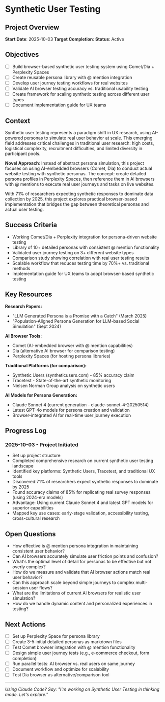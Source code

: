 # Synthetic User Testing

## Project Overview
**Start Date**: 2025-10-03
**Target Completion**: 
**Status**: Active

## Objectives
- [ ] Build browser-based synthetic user testing system using Comet/Dia + Perplexity Spaces
- [ ] Create reusable persona library with @ mention integration
- [ ] Develop user journey testing workflows for real websites
- [ ] Validate AI browser testing accuracy vs. traditional usability testing
- [ ] Create framework for scaling synthetic testing across different user types
- [ ] Document implementation guide for UX teams

## Context
Synthetic user testing represents a paradigm shift in UX research, using AI-powered personas to simulate real user behavior at scale. This emerging field addresses critical challenges in traditional user research: high costs, logistical complexity, recruitment difficulties, and limited diversity in participant pools.

**Novel Approach**: Instead of abstract persona simulation, this project focuses on using AI-embedded browsers (Comet, Dia) to conduct actual website testing with synthetic personas. The concept: create detailed persona profiles in Perplexity Spaces, then reference them in AI browsers with @ mentions to execute real user journeys and tasks on live websites.

With 71% of researchers expecting synthetic responses to dominate data collection by 2025, this project explores practical browser-based implementation that bridges the gap between theoretical personas and actual user testing.

## Success Criteria
- Working Comet/Dia + Perplexity integration for persona-driven website testing
- Library of 10+ detailed personas with consistent @ mention functionality
- Validated user journey testing on 3+ different website types
- Comparison study showing correlation with real user testing results
- Scalable workflow that reduces testing time by 70%+ vs. traditional methods
- Implementation guide for UX teams to adopt browser-based synthetic testing

## Key Resources
**Research Papers:**
- "LLM Generated Persona is a Promise with a Catch" (March 2025)
- "Population-Aligned Persona Generation for LLM-based Social Simulation" (Sept 2024)

**AI Browser Tools:**
- Comet (AI-embedded browser with @ mention capabilities)
- Dia (alternative AI browser for comparison testing)
- Perplexity Spaces (for hosting persona libraries)

**Traditional Platforms (for comparison):**
- Synthetic Users (syntheticusers.com) - 85% accuracy claim
- Tracetest - State-of-the-art synthetic monitoring
- Nielsen Norman Group analysis on synthetic users

**AI Models for Persona Generation:**
- Claude Sonnet 4 (current generation - claude-sonnet-4-20250514)
- Latest GPT-4o models for persona creation and validation
- Browser-integrated AI for real-time user journey execution

## Progress Log
<!-- Claude Code will help maintain this -->

### 2025-10-03 - Project Initiated
- Set up project structure
- Completed comprehensive research on current synthetic user testing landscape
- Identified key platforms: Synthetic Users, Tracetest, and traditional UX tools
- Discovered 71% of researchers expect synthetic responses to dominate by 2025
- Found accuracy claims of 85% for replicating real survey responses (using 2024-era models)
- Advantage: Using current Claude Sonnet 4 and latest GPT models for superior capabilities
- Mapped key use cases: early-stage validation, accessibility testing, cross-cultural research

## Open Questions
- How effective is @ mention persona integration in maintaining consistent user behavior?
- Can AI browsers accurately simulate user friction points and confusion?
- What's the optimal level of detail for personas to be effective but not overly complex?
- How do we measure and validate that AI browser actions match real user behavior?
- Can this approach scale beyond simple journeys to complex multi-session user flows?
- What are the limitations of current AI browsers for realistic user simulation?
- How do we handle dynamic content and personalized experiences in testing?

## Next Actions
- [ ] Set up Perplexity Space for persona library
- [ ] Create 3-5 initial detailed personas as markdown files
- [ ] Test Comet browser integration with @ mention functionality
- [ ] Design simple user journey tests (e.g., e-commerce checkout, form completion)
- [ ] Run parallel tests: AI browser vs. real users on same journey
- [ ] Document workflow and optimize for scalability
- [ ] Test Dia browser as alternative/comparison tool

---
*Using Claude Code? Say: "I'm working on Synthetic User Testing in thinking mode. Let's explore."*